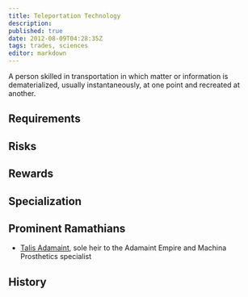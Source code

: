 ```yaml
---
title: Teleportation Technology
description:
published: true
date: 2012-08-09T04:28:35Z
tags: trades, sciences
editor: markdown
---
```


A person skilled in transportation in which matter or information is dematerialized, usually instantaneously, at one point and recreated at another.

## Requirements

## Risks

## Rewards

## Specialization

## Prominent Ramathians

- [Talis Adamaint](/characters/talis-adamaint), sole heir to the Adamaint Empire and Machina Prosthetics specialist

## History

